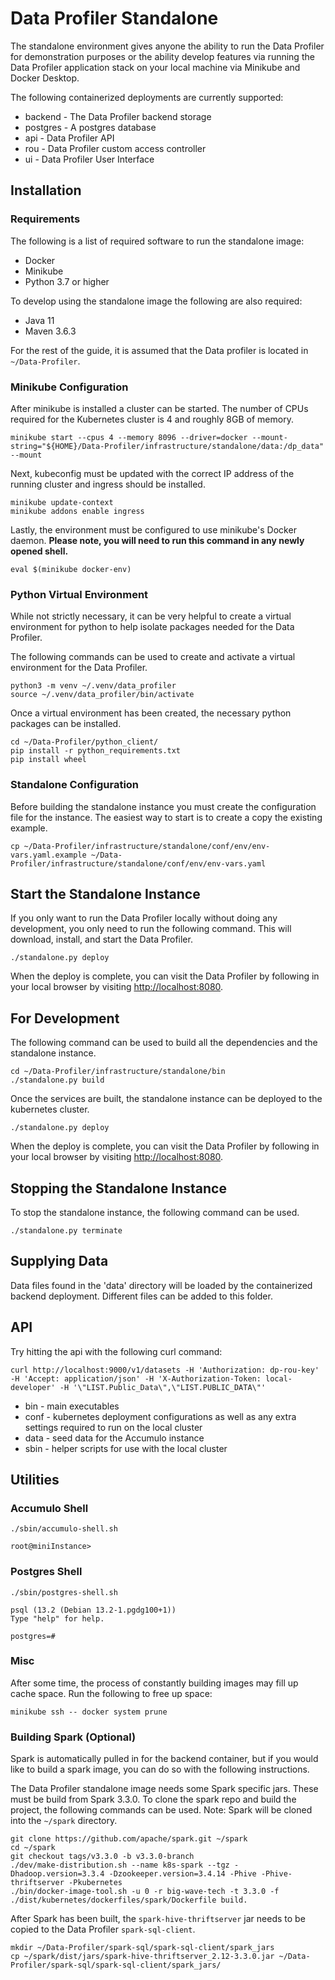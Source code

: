 # Data Profiler Standalone

The standalone environment gives anyone the ability to run the Data Profiler for demonstration purposes or the ability develop features via running the Data Profiler application stack on your local machine via Minikube and Docker Desktop.

The following containerized deployments are currently supported:

* backend - The Data Profiler backend storage
* postgres - A postgres database
* api - Data Profiler API
* rou - Data Profiler custom access controller
* ui - Data Profiler User Interface

## Installation

### Requirements

The following is a list of required software to run the standalone image:

* Docker
* Minikube
* Python 3.7 or higher

To develop using the standalone image the following are also required:

* Java 11
* Maven 3.6.3

For the rest of the guide, it is assumed that the Data profiler is located in `~/Data-Profiler`.

### Minikube Configuration

After minikube is installed a cluster can be started. The number of CPUs required for the Kubernetes cluster is 4 and roughly 8GB of memory.

```shell
minikube start --cpus 4 --memory 8096 --driver=docker --mount-string="${HOME}/Data-Profiler/infrastructure/standalone/data:/dp_data" --mount
```

Next, kubeconfig must be updated with the correct IP address of the running cluster and ingress should be installed.

```shell
minikube update-context
minikube addons enable ingress
```

Lastly, the environment must be configured to use minikube's Docker daemon. **Please note, you will need to run this command in any newly opened shell.**

```shell
eval $(minikube docker-env)
```

### Python Virtual Environment

While not strictly necessary, it can be very helpful to create a virtual environment for python to help isolate packages needed for the Data Profiler.

The following commands can be used to create and activate a virtual environment for the Data Profiler.

```shell
python3 -m venv ~/.venv/data_profiler
source ~/.venv/data_profiler/bin/activate
```

Once a virtual environment has been created, the necessary python packages can be installed.

```shell
cd ~/Data-Profiler/python_client/
pip install -r python_requirements.txt
pip install wheel
```

### Standalone Configuration

Before building the standalone instance you must create the configuration file for the instance. The easiest way to start is to create a copy the existing example.

```shell
cp ~/Data-Profiler/infrastructure/standalone/conf/env/env-vars.yaml.example ~/Data-Profiler/infrastructure/standalone/conf/env/env-vars.yaml
```

## Start the Standalone Instance

If you only want to run the Data Profiler locally without doing any development, you only need to run the following command. This will download, install, and start the Data Profiler.

```shell
./standalone.py deploy
```

When the deploy is complete, you can visit the Data Profiler by following in your local browser by visiting <http://localhost:8080>.

## For Development

The following command can be used to build all the dependencies and the standalone instance.

```shell
cd ~/Data-Profiler/infrastructure/standalone/bin
./standalone.py build
```

Once the services are built, the standalone instance can be deployed to the kubernetes cluster.

```shell
./standalone.py deploy
```

When the deploy is complete, you can visit the Data Profiler by following in your local browser by visiting <http://localhost:8080>.

## Stopping the Standalone Instance

To stop the standalone instance, the following command can be used.

```shell
./standalone.py terminate
```

## Supplying Data

Data files found in the 'data' directory will be loaded by the containerized backend deployment. Different files can be added to this folder.

## API

Try hitting the api with the following curl command:

```shell
curl http://localhost:9000/v1/datasets -H 'Authorization: dp-rou-key' -H 'Accept: application/json' -H 'X-Authorization-Token: local-developer' -H '\"LIST.Public_Data\",\"LIST.PUBLIC_DATA\"'
```

* bin - main executables
* conf - kubernetes deployment configurations as well as any extra settings required to run on the local cluster
* data - seed data for the Accumulo instance
* sbin - helper scripts for use with the local cluster

## Utilities

### Accumulo Shell

```shell
./sbin/accumulo-shell.sh

root@miniInstance>
```

### Postgres Shell

```shell
./sbin/postgres-shell.sh

psql (13.2 (Debian 13.2-1.pgdg100+1))
Type "help" for help.

postgres=#
```

### Misc

After some time, the process of constantly building images may fill up cache space.
Run the following to free up space:

```shell
minikube ssh -- docker system prune
```

### Building Spark (Optional)

Spark is automatically pulled in for the backend container, but if you would like to build a spark image, you can do so with the following instructions.

The Data Profiler standalone image needs some Spark specific jars. These must be build from Spark 3.3.0. To clone the spark repo and build the project, the following commands can be used. Note: Spark will be cloned into the `~/spark` directory.

```shell
git clone https://github.com/apache/spark.git ~/spark
cd ~/spark
git checkout tags/v3.3.0 -b v3.3.0-branch
./dev/make-distribution.sh --name k8s-spark --tgz -Dhadoop.version=3.3.4 -Dzookeeper.version=3.4.14 -Phive -Phive-thriftserver -Pkubernetes
./bin/docker-image-tool.sh -u 0 -r big-wave-tech -t 3.3.0 -f ./dist/kubernetes/dockerfiles/spark/Dockerfile build.
```

After Spark has been built, the `spark-hive-thriftserver` jar needs to be copied to the Data Profiler `spark-sql-client`.

```shell
mkdir ~/Data-Profiler/spark-sql/spark-sql-client/spark_jars
cp ~/spark/dist/jars/spark-hive-thriftserver_2.12-3.3.0.jar ~/Data-Profiler/spark-sql/spark-sql-client/spark_jars/
```

